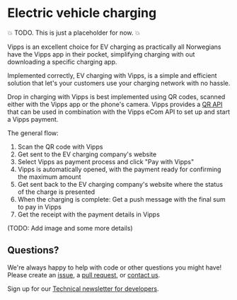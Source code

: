 <!-- START_METADATA
---
title: EV Charging
sidebar_position: 5
---
END_METADATA -->

# Electric vehicle charging

💥 TODO. This is just a placeholder for now. 💥

Vipps is an excellent choice for EV charging as practically all Norwegians have
the Vipps app in their pocket, simplifying charging with out downloading a
specific charging app.

Implemented correctly, EV charging with Vipps, is a simple and efficient
solution that let's your customers use your charging network with no hassle.

Drop in charging with Vipps is best implemented using QR codes, scanned either
with the Vipps app or the phone's camera. Vipps provides a
[QR API](https://vippsas.github.io/vipps-developer-docs/docs/APIs/qr-api)
that can be used in combination with the Vipps eCom API to set up and start a
Vipps payment.

The general flow:

1. Scan the QR code with Vipps
2. Get sent to the EV charging company's website
3. Select Vipps as payment process and click "Pay with Vipps"
4. Vipps is automatically opened, with the payment ready for confirming the maximum amount
5. Get sent back to the EV charging company's website where the status of the charge is presented
6. When the charging is complete: Get a push message with the final sum to pay in Vipps
7. Get the receipt with the payment details in Vipps

(TODO: Add image and some more details)

## Questions?

We're always happy to help with code or other questions you might have!
Please create an [issue](https://github.com/vippsas/vipps-solutions/issues),
a [pull request](https://github.com/vippsas/vipps-solutions/pulls),
or [contact us](https://github.com/vippsas/vipps-developers/blob/master/contact.md).

Sign up for our [Technical newsletter for developers](https://github.com/vippsas/vipps-developers/tree/master/newsletters).
